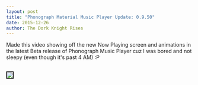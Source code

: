 ```yaml
---
layout: post
title: "Phonograph Material Music Player Update: 0.9.50"
date: 2015-12-26
author: The Dork Knight Rises
---
```


Made this video showing off the new Now Playing screen and animations in the latest Beta release of Phonograph Music Player cuz I was bored and not sleepy (even though it's past 4 AM) :P﻿

<a href="http://www.youtube.com/watch?feature=player_embedded&v=Rheb3wQEjNU" target="_blank"><img src="http://img.youtube.com/vi/Rheb3wQEjNU/hqdefault.jpg" style="width: auto; height: auto; max-width: 256px; margin: 16px auto;" border="2"/></a>
